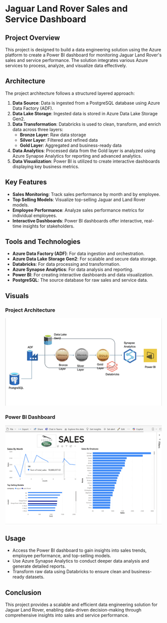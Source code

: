 # Jaguar Land Rover Sales and Service Dashboard

## Project Overview

This project is designed to build a data engineering solution using the Azure platform to create a Power BI dashboard for monitoring Jaguar Land Rover's sales and service performance. The solution integrates various Azure services to process, analyze, and visualize data effectively.

## Architecture

The project architecture follows a structured layered approach:

1. **Data Source**: Data is ingested from a PostgreSQL database using Azure Data Factory (ADF).
2. **Data Lake Storage**: Ingested data is stored in Azure Data Lake Storage Gen2.
3. **Data Transformation**: Databricks is used to clean, transform, and enrich data across three layers:
    - **Bronze Layer**: Raw data storage
    - **Silver Layer**: Filtered and refined data
    - **Gold Layer**: Aggregated and business-ready data
4. **Data Analytics**: Processed data from the Gold layer is analyzed using Azure Synapse Analytics for reporting and advanced analytics.
5. **Data Visualization**: Power BI is utilized to create interactive dashboards displaying key business metrics.

## Key Features

- **Sales Monitoring**: Track sales performance by month and by employee.
- **Top Selling Models**: Visualize top-selling Jaguar and Land Rover models.
- **Employee Performance**: Analyze sales performance metrics for individual employees.
- **Interactive Dashboards**: Power BI dashboards offer interactive, real-time insights for stakeholders.

## Tools and Technologies

- **Azure Data Factory (ADF)**: For data ingestion and orchestration.
- **Azure Data Lake Storage Gen2**: For scalable and secure data storage.
- **Databricks**: For data processing and transformation.
- **Azure Synapse Analytics**: For data analysis and reporting.
- **Power BI**: For creating interactive dashboards and data visualization.
- **PostgreSQL**: The source database for raw sales and service data.

## Visuals

### Project Architecture

![Architecture Diagram](Architecture.png)

### Power BI Dashboard

![Power BI Dashboard](Azure_Pipelines/PowerBI_report.png)

## Usage

- Access the Power BI dashboard to gain insights into sales trends, employee performance, and top-selling models.
- Use Azure Synapse Analytics to conduct deeper data analysis and generate detailed reports.
- Transform raw data using Databricks to ensure clean and business-ready datasets.

## Conclusion

This project provides a scalable and efficient data engineering solution for Jaguar Land Rover, enabling data-driven decision-making through comprehensive insights into sales and service performance.

